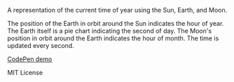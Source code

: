 A representation of the current time of year using the Sun, Earth, and Moon.

The position of the Earth in orbit around the Sun indicates the hour of year. The Earth itself is a pie chart indicating the second of day. The Moon's position in orbit around the Earth indicates the hour of month. The time is updated every second.

[CodePen demo](http://codepen.io/clayzermk1/pen/zkKmc)

MIT License